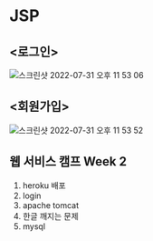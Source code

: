 # JSP
## <로그인>
![스크린샷 2022-07-31 오후 11 53 06](https://user-images.githubusercontent.com/82192898/182032097-4b25f52f-c90c-4127-98e2-8f5f6548b5a8.png)

## <회원가입>
![스크린샷 2022-07-31 오후 11 53 52](https://user-images.githubusercontent.com/82192898/182032130-b957025f-8c33-43be-8209-b605a193fccf.png)

## 웹 서비스 캠프 Week 2
1. heroku 배포
2. login
3. apache tomcat
4. 한글 깨지는 문제
5. mysql
